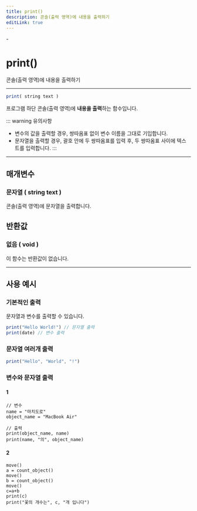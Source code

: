 ```yaml
---
title: print()
description: 콘솔(출력 영역)에 내용을 출력하기
editLink: true
---
```

<Badge type="info" text="함수" /><Badge type="tip" text="기본" /> - <Badge type="info" text="출력" />

# print()
콘솔(출력 영역)에 내용을 출력하기
***
```javascript
print( string text )
```
프로그램 하단 콘솔(출력 영역)에 **내용을 출력**하는 함수입니다.

::: warning 유의사항
* 변수의 값을 출력할 경우, 쌍따옴표 없이 변수 이름을 그대로 기입합니다.
* 문자열을 출력할 경우, 괄호 안에 두 쌍따옴표를 입력 후, 두 쌍따옴표 사이에 텍스트를 입력합니다.
:::

***
## 매개변수
### **문자열 ( string text )**
콘솔(출력 영역)에 문자열을 출력합니다.
## 반환값
### **없음 ( void )**
이 함수는 반환값이 없습니다.
***

## 사용 예시
### 기본적인 출력
문자열과 변수를 출력할 수 있습니다.
```javascript
print("Hello World!") // 문자열 출력
print(date) // 변수 출력
```
### 문자열 여러개 출력
```javascript
print("Hello", "World", "!")
```
### 변수와 문자열 출력
#### 1
```javascript{6-7}
// 변수
name = "마치도로"
object_name = "MacBook Air"

// 출력
print(object_name, name)
print(name, "의", object_name)
```
#### 2
```javascript{7-8}
move()
a = count_object()
move()
b = count_object()
move()
c=a+b
print(c)
print("꽃의 개수는", c, "개 입니다")
```